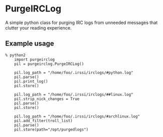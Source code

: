 PurgeIRCLog
===========

A simple python class for purging IRC logs from unneeded messages that clutter your reading experience.

## Example usage

```
% python2
    import purgeirclog
    pil = purgeirclog.PurgeIRCLog()
    
    pil.log_path = "/home/foo/.irssi/irclogs/#python.log"
    pil.parse()
    pil.print_log()
    pil.store()

    pil.log_path = "/home/foo/.irssi/irclogs/##linux.log"
    pil.strip_nick_changes = True
    pil.parse()
    pil.store()

    pil.log_path = "/home/foo/.irssi/irclogs/#archlinux.log"
    pil.add_filter(troll_list)
    pil.parse()
    pil.store(path="/opt/purgedlogs")
```

